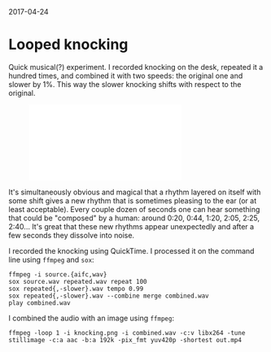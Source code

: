 2017-04-24

Looped knocking
===============

Quick musical(?) experiment. I recorded knocking on the desk, repeated
it a hundred times, and combined it with two speeds: the original one and
slower by 1%. This way the slower knocking shifts with respect to the
original.

<figure>
    <div class="video-wrapper">
        <iframe src="//www.youtube.com/embed/Kn7s8z6ACmo" frameborder="0" allowfullscreen></iframe>
    </div>
</figure>

It's simultaneously obvious and magical that a rhythm layered on itself
with some shift gives a new rhythm that is sometimes pleasing to the
ear (or at least acceptable). Every couple dozen of seconds one can
hear something that could be "composed" by a human: around 0:20, 0:44,
1:20, 2:05, 2:25, 2:40... It's great that these new rhythms appear
unexpectedly and after a few seconds they dissolve into noise.

I recorded the knocking using QuickTime. I processed it on the
command line using `ffmpeg` and `sox`:

    ffmpeg -i source.{aifc,wav}
    sox source.wav repeated.wav repeat 100
    sox repeated{,-slower}.wav tempo 0.99
    sox repeated{,-slower}.wav --combine merge combined.wav
    play combined.wav

I combined the audio with an image using `ffmpeg`:

    ffmpeg -loop 1 -i knocking.png -i combined.wav -c:v libx264 -tune stillimage -c:a aac -b:a 192k -pix_fmt yuv420p -shortest out.mp4
